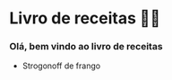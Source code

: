 # Livro de receitas :man_cook:



### Olá, bem vindo ao livro de receitas 

- Strogonoff de frango	

 







